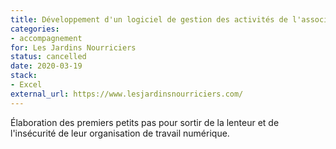 ```yaml
---
title: Développement d'un logiciel de gestion des activités de l'association
categories:
- accompagnement
for: Les Jardins Nourriciers
status: cancelled
date: 2020-03-19
stack:
- Excel
external_url: https://www.lesjardinsnourriciers.com/
---
```


Élaboration des premiers petits pas pour sortir de la lenteur
et de l'insécurité de leur organisation de travail numérique.


<!--more-->
